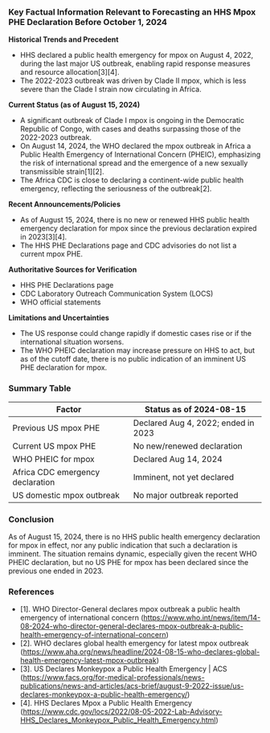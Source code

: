 ### Key Factual Information Relevant to Forecasting an HHS Mpox PHE Declaration Before October 1, 2024

**Historical Trends and Precedent**
- HHS declared a public health emergency for mpox on August 4, 2022, during the last major US outbreak, enabling rapid response measures and resource allocation[3][4].
- The 2022-2023 outbreak was driven by Clade II mpox, which is less severe than the Clade I strain now circulating in Africa.

**Current Status (as of August 15, 2024)**
- A significant outbreak of Clade I mpox is ongoing in the Democratic Republic of Congo, with cases and deaths surpassing those of the 2022-2023 outbreak.
- On August 14, 2024, the WHO declared the mpox outbreak in Africa a Public Health Emergency of International Concern (PHEIC), emphasizing the risk of international spread and the emergence of a new sexually transmissible strain[1][2].
- The Africa CDC is close to declaring a continent-wide public health emergency, reflecting the seriousness of the outbreak[2].

**Recent Announcements/Policies**
- As of August 15, 2024, there is no new or renewed HHS public health emergency declaration for mpox since the previous declaration expired in 2023[3][4].
- The HHS PHE Declarations page and CDC advisories do not list a current mpox PHE.

**Authoritative Sources for Verification**
- HHS PHE Declarations page
- CDC Laboratory Outreach Communication System (LOCS)
- WHO official statements

**Limitations and Uncertainties**
- The US response could change rapidly if domestic cases rise or if the international situation worsens.
- The WHO PHEIC declaration may increase pressure on HHS to act, but as of the cutoff date, there is no public indication of an imminent US PHE declaration for mpox.

### Summary Table

| Factor                                  | Status as of 2024-08-15                |
|------------------------------------------|-----------------------------------------|
| Previous US mpox PHE                     | Declared Aug 4, 2022; ended in 2023    |
| Current US mpox PHE                      | No new/renewed declaration             |
| WHO PHEIC for mpox                       | Declared Aug 14, 2024                  |
| Africa CDC emergency declaration         | Imminent, not yet declared             |
| US domestic mpox outbreak                | No major outbreak reported             |

### Conclusion
As of August 15, 2024, there is no HHS public health emergency declaration for mpox in effect, nor any public indication that such a declaration is imminent. The situation remains dynamic, especially given the recent WHO PHEIC declaration, but no US PHE for mpox has been declared since the previous one ended in 2023.

### References
- [1]. WHO Director-General declares mpox outbreak a public health emergency of international concern (https://www.who.int/news/item/14-08-2024-who-director-general-declares-mpox-outbreak-a-public-health-emergency-of-international-concern)
- [2]. WHO declares global health emergency for latest mpox outbreak (https://www.aha.org/news/headline/2024-08-15-who-declares-global-health-emergency-latest-mpox-outbreak)
- [3]. US Declares Monkeypox a Public Health Emergency | ACS (https://www.facs.org/for-medical-professionals/news-publications/news-and-articles/acs-brief/august-9-2022-issue/us-declares-monkeypox-a-public-health-emergency/)
- [4]. HHS Declares Mpox a Public Health Emergency (https://www.cdc.gov/locs/2022/08-05-2022-Lab-Advisory-HHS_Declares_Monkeypox_Public_Health_Emergency.html)